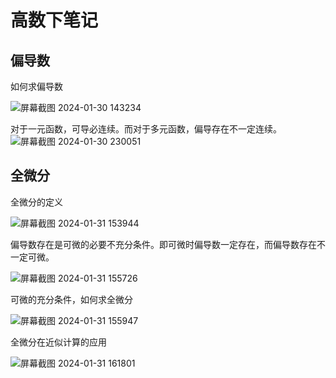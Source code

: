 # 高数下笔记



## 偏导数

如何求偏导数

![屏幕截图 2024-01-30 143234](https://fasfish.oss-cn-guangzhou.aliyuncs.com/typora_img/%E5%B1%8F%E5%B9%95%E6%88%AA%E5%9B%BE%202024-01-30%20143234.png)



对于一元函数，可导必连续。而对于多元函数，偏导存在不一定连续。![屏幕截图 2024-01-30 230051](https://fasfish.oss-cn-guangzhou.aliyuncs.com/typora_img/%E5%B1%8F%E5%B9%95%E6%88%AA%E5%9B%BE%202024-01-30%20230051.png)



## 全微分

全微分的定义

![屏幕截图 2024-01-31 153944](https://fasfish.oss-cn-guangzhou.aliyuncs.com/typora_img/%E5%B1%8F%E5%B9%95%E6%88%AA%E5%9B%BE%202024-01-31%20153944.png)



偏导数存在是可微的必要不充分条件。即可微时偏导数一定存在，而偏导数存在不一定可微。

![屏幕截图 2024-01-31 155726](https://fasfish.oss-cn-guangzhou.aliyuncs.com/typora_img/%E5%B1%8F%E5%B9%95%E6%88%AA%E5%9B%BE%202024-01-31%20155726.png)



可微的充分条件，如何求全微分

![屏幕截图 2024-01-31 155947](https://fasfish.oss-cn-guangzhou.aliyuncs.com/typora_img/%E5%B1%8F%E5%B9%95%E6%88%AA%E5%9B%BE%202024-01-31%20155947.png)



全微分在近似计算的应用

![屏幕截图 2024-01-31 161801](https://fasfish.oss-cn-guangzhou.aliyuncs.com/typora_img/%E5%B1%8F%E5%B9%95%E6%88%AA%E5%9B%BE%202024-01-31%20161801.png)